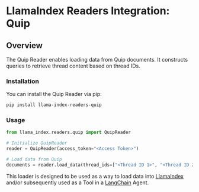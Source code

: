 # LlamaIndex Readers Integration: Quip

## Overview

The Quip Reader enables loading data from Quip documents. It constructs queries to retrieve thread content based on thread IDs.

### Installation

You can install the Quip Reader via pip:

```bash
pip install llama-index-readers-quip
```

### Usage

```python
from llama_index.readers.quip import QuipReader

# Initialize QuipReader
reader = QuipReader(access_token="<Access Token>")

# Load data from Quip
documents = reader.load_data(thread_ids=["<Thread ID 1>", "<Thread ID 2>"])
```

This loader is designed to be used as a way to load data into
[LlamaIndex](https://github.com/run-llama/llama_index/tree/main/llama_index) and/or subsequently
used as a Tool in a [LangChain](https://github.com/hwchase17/langchain) Agent.
